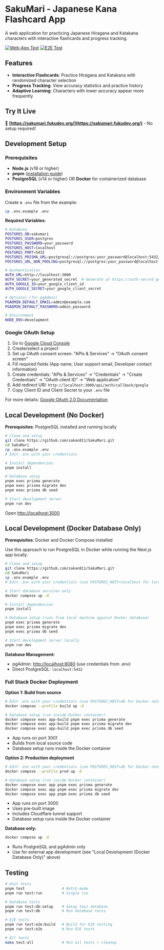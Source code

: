 # SakuMari - Japanese Kana Flashcard App

A web application for practicing Japanese Hiragana and Katakana characters with interactive flashcards and progress tracking.

[![Web-App Test](https://github.com/sakan811/SakuMari/actions/workflows/test-app.yml/badge.svg)](https://github.com/sakan811/SakuMari/actions/workflows/test-app.yml)
[![E2E Test](https://github.com/sakan811/SakuMari/actions/workflows/playwright.yml/badge.svg)](https://github.com/sakan811/SakuMari/actions/workflows/playwright.yml)

## Features

- **Interactive Flashcards**: Practice Hiragana and Katakana with randomized character selection
- **Progress Tracking**: View accuracy statistics and practice history
- **Adaptive Learning**: Characters with lower accuracy appear more frequently

## Try It Live

🚀 **[https://sakumari.fukudev.org/](https://sakumari.fukudev.org/)** - No setup required!

## Development Setup

### Prerequisites

- **Node.js** (v18 or higher)
- **pnpm** ([installation guide](https://pnpm.io/installation))
- **PostgreSQL** (v14 or higher) OR **Docker** for containerized database

### Environment Variables

Create a `.env` file from the example:

```bash
cp .env.example .env
```

**Required Variables:**

```bash
# Database
POSTGRES_DB=sakumari
POSTGRES_USER=postgres
POSTGRES_PASSWORD=your_password
POSTGRES_HOST=localhost
POSTGRES_PORT=5432
POSTGRES_PRISMA_URL=postgresql://postgres:your_password@localhost:5432/sakumari
POSTGRES_URL_NON_POOLING=postgresql://postgres:your_password@localhost:5432/sakumari

# Authentication
AUTH_URL=http://localhost:3000
AUTH_SECRET=your_generated_secret  # Generate at https://auth-secret-gen.vercel.app/
AUTH_GOOGLE_ID=your_google_client_id
AUTH_GOOGLE_SECRET=your_google_client_secret

# Optional (for pgAdmin)
PGADMIN_DEFAULT_EMAIL=admin@example.com
PGADMIN_DEFAULT_PASSWORD=admin_password

# Environment
NODE_ENV=development
```

### Google OAuth Setup

1. Go to [Google Cloud Console](https://console.cloud.google.com/)
2. Create/select a project
3. Set up OAuth consent screen: "APIs & Services" → "OAuth consent screen"
4. Fill required fields (App name, User support email, Developer contact information)
5. Create credentials: "APIs & Services" → "Credentials" → "Create Credentials" → "OAuth client ID" → "Web application"
6. Add redirect URI: `http://localhost:3000/api/auth/callback/google`
7. Copy Client ID and Client Secret to your `.env` file

For more details: [Google OAuth 2.0 Documentation](https://developers.google.com/identity/protocols/oauth2)

## Local Development (No Docker)

**Prerequisites**: PostgreSQL installed and running locally

```bash
# Clone and setup
git clone https://github.com/sakan811/SakuMari.git
cd SakuMari
cp .env.example .env
# Edit .env with your credentials

# Install dependencies
pnpm install

# Database setup
pnpm exec prisma generate
pnpm exec prisma migrate dev
pnpm exec prisma db seed

# Start development server
pnpm run dev
```

Open <http://localhost:3000>

## Local Development (Docker Database Only)

**Prerequisites**: Docker and Docker Compose installed

Use this approach to run PostgreSQL in Docker while running the Next.js app locally.

```bash
# Clone and setup
git clone https://github.com/sakan811/SakuMari.git
cd SakuMari
cp .env.example .env
# Edit .env with your credentials (use POSTGRES_HOST=localhost for local app)

# Start database services only
docker compose up -d

# Install dependencies
pnpm install

# Database setup (runs from local machine against Docker database)
pnpm exec prisma generate
pnpm exec prisma migrate dev
pnpm exec prisma db seed

# Start development server locally
pnpm run dev
```

**Database Management:**
- pgAdmin: <http://localhost:8080> (use credentials from .env)
- Direct PostgreSQL: `localhost:5432`

### Full Stack Docker Deployment

**Option 1: Build from source**
```bash
# Edit .env with your credentials (use POSTGRES_HOST=db for Docker networking)
docker compose --profile build up -d

# Database setup (run inside Docker container)
docker compose exec app-build pnpm exec prisma generate
docker compose exec app-build pnpm exec prisma migrate dev
docker compose exec app-build pnpm exec prisma db seed
```
- App runs on port 3001
- Builds from local source code
- Database setup runs inside the Docker container

**Option 2: Production deployment**
```bash
# Edit .env with your credentials (use POSTGRES_HOST=db for Docker networking)
docker compose --profile prod up -d

# Database setup (run inside Docker container)
docker compose exec app pnpm exec prisma generate
docker compose exec app pnpm exec prisma migrate dev
docker compose exec app pnpm exec prisma db seed
```
- App runs on port 3000
- Uses pre-built image
- Includes Cloudflare tunnel support
- Database setup runs inside the Docker container

**Database only:**
```bash
docker compose up -d
```
- Runs PostgreSQL and pgAdmin only
- Use for external app development (see "Local Development (Docker Database Only)" above)

## Testing

```bash
# Unit tests
pnpm test                 # Watch mode
pnpm run test:run         # Single run

# Database tests
pnpm run test:db:setup    # Setup test database
pnpm run test:db          # Run database tests

# E2E tests
pnpm run test:e2e:build   # Build for E2E testing
pnpm run test:e2e         # Run E2E tests

# All tests
make test-all             # Run all tests + cleanup
```
